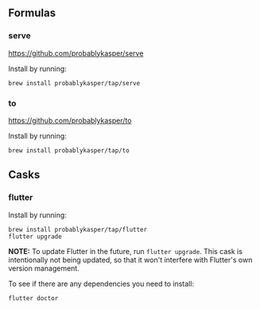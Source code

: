 ## Formulas

### serve
https://github.com/probablykasper/serve

Install by running:
```
brew install probablykasper/tap/serve
```

### to
https://github.com/probablykasper/to

Install by running:
```
brew install probablykasper/tap/to
```

## Casks

### flutter
Install by running:
```
brew install probablykasper/tap/flutter
flutter upgrade
```
**NOTE:** To update Flutter in the future, run `flutter upgrade`. This cask is intentionally not being updated, so that it won't interfere with Flutter's own version management.

To see if there are any dependencies you need to install:
```
flutter doctor
```
